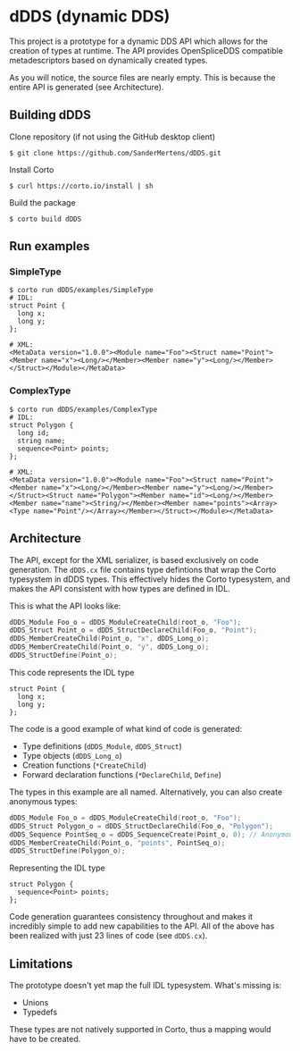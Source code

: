 
# dDDS (dynamic DDS)

This project is a prototype for a dynamic DDS API which allows for the creation of types at runtime. The API provides
OpenSpliceDDS compatible metadescriptors based on dynamically created types.

As you will notice, the source files are nearly empty. This is because the entire API is generated (see Architecture).

## Building dDDS

Clone repository (if not using the GitHub desktop client)
```
$ git clone https://github.com/SanderMertens/dDDS.git
```

Install Corto
```
$ curl https://corto.io/install | sh
```

Build the package
```
$ corto build dDDS
```

## Run examples
### SimpleType
```
$ corto run dDDS/examples/SimpleType
# IDL:
struct Point {
  long x;
  long y;
};

# XML:
<MetaData version="1.0.0"><Module name="Foo"><Struct name="Point"><Member name="x"><Long/></Member><Member name="y"><Long/></Member></Struct></Module></MetaData>
```

### ComplexType
```
$ corto run dDDS/examples/ComplexType
# IDL:
struct Polygon {
  long id;
  string name;
  sequence<Point> points;
};

# XML:
<MetaData version="1.0.0"><Module name="Foo"><Struct name="Point"><Member name="x"><Long/></Member><Member name="y"><Long/></Member></Struct><Struct name="Polygon"><Member name="id"><Long/></Member><Member name="name"><String/></Member><Member name="points"><Array><Type name="Point"/></Array></Member></Struct></Module></MetaData>
```

## Architecture
The API, except for the XML serializer, is based  exclusively on code generation. The `dDDS.cx` file contains type defintions that wrap
the Corto typesystem in dDDS types. This effectively hides the Corto typesystem, and makes the API consistent with how types are 
defined in IDL.

This is what the API looks like:
```c
dDDS_Module Foo_o = dDDS_ModuleCreateChild(root_o, "Foo");
dDDS_Struct Point_o = dDDS_StructDeclareChild(Foo_o, "Point");
dDDS_MemberCreateChild(Point_o, "x", dDDS_Long_o);
dDDS_MemberCreateChild(Point_o, "y", dDDS_Long_o);
dDDS_StructDefine(Point_o);
```
This code represents the IDL type
```idl
struct Point {
  long x;
  long y;
};
```

The code is a good example of what kind of code is generated:
 * Type definitions (`dDDS_Module`, `dDDS_Struct`)
 * Type objects (`dDDS_Long_o`)
 * Creation functions (`*CreateChild`)
 * Forward declaration functions (`*DeclareChild`, `Define`)

The types in this example are all named. Alternatively, you can also create anonymous types:
```c
dDDS_Module Foo_o = dDDS_ModuleCreateChild(root_o, "Foo");
dDDS_Struct Polygon_o = dDDS_StructDeclareChild(Foo_o, "Polygon");
dDDS_Sequence PointSeq_o = dDDS_SequenceCreate(Point_o, 0); // Anonymous sequence type
dDDS_MemberCreateChild(Point_o, "points", PointSeq_o);
dDDS_StructDefine(Polygon_o);
```
Representing the IDL type
```idl
struct Polygon {
  sequence<Point> points;
};
```
Code generation guarantees consistency throughout and makes it incredibly simple to add new capabilities to the API. 
All of the above has been realized with just 23 lines of code (see `dDDS.cx`).

## Limitations
The prototype doesn't yet map the full IDL typesystem. What's missing is:
 * Unions
 * Typedefs

These types are not natively supported in Corto, thus a mapping would have to be created. 
